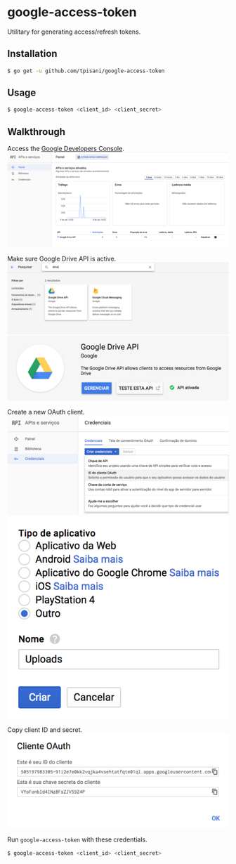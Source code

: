# google-access-token

Utilitary for generating access/refresh tokens.

## Installation

```bash
$ go get -u github.com/tpisani/google-access-token
```

## Usage

```bash
$ google-access-token <client_id> <client_secret>
```

## Walkthrough

Access the [Google Developers Console](https://console.developers.google.com/).
![Google Developers Console](walkthrough/developers-console.png)

Make sure Google Drive API is active.
![Google Drive API](walkthrough/apis-drive.png)
![Google Drive API active](walkthrough/drive-api-active.png)

Create a new OAuth client.
![Google Drive API active](walkthrough/oauth2-client-selection.png)
![Google Drive API active](walkthrough/oauth2-client-creation.png)

Copy client ID and secret.
![Google Drive API active](walkthrough/oauth2-client-credentials.png)

Run `google-access-token` with these credentials.
```bash
$ google-access-token <client_id> <client_secret>
```
